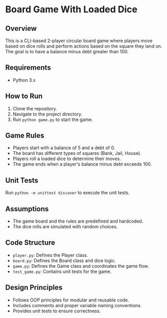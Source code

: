 # Board Game With Loaded Dice

## Overview
This is a CLI-based 2-player circular board game where players move based on dice rolls and perform actions based on the square they land on. The goal is to have a balance minus debt greater than 100.

## Requirements
- Python 3.x

## How to Run
1. Clone the repository.
2. Navigate to the project directory.
3. Run `python game.py` to start the game.

## Game Rules
- Players start with a balance of 5 and a debt of 0.
- The board has different types of squares (Bank, Jail, House).
- Players roll a loaded dice to determine their moves.
- The game ends when a player's balance minus debt exceeds 100.

## Unit Tests
Run `python -m unittest discover` to execute the unit tests.

## Assumptions
- The game board and the rules are predefined and hardcoded.
- The dice rolls are simulated with random choices.

## Code Structure
- `player.py`: Defines the Player class.
- `board.py`: Defines the Board class and dice logic.
- `game.py`: Defines the Game class and coordinates the game flow.
- `test_game.py`: Contains unit tests for the game.

## Design Principles
- Follows OOP principles for modular and reusable code.
- Includes comments and proper variable naming conventions.
- Provides unit tests to ensure correctness.
